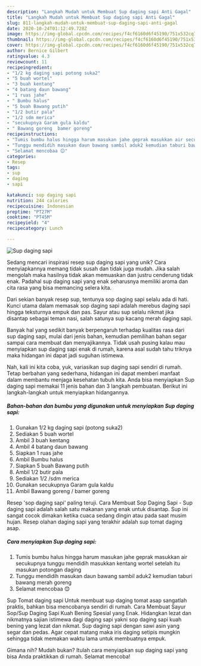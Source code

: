 ```yaml
---
description: "Langkah Mudah untuk Membuat Sup daging sapi Anti Gagal"
title: "Langkah Mudah untuk Membuat Sup daging sapi Anti Gagal"
slug: 811-langkah-mudah-untuk-membuat-sup-daging-sapi-anti-gagal
date: 2020-10-24T01:12:49.728Z
image: https://img-global.cpcdn.com/recipes/f4cf6160d6f45190/751x532cq70/sup-daging-sapi-foto-resep-utama.jpg
thumbnail: https://img-global.cpcdn.com/recipes/f4cf6160d6f45190/751x532cq70/sup-daging-sapi-foto-resep-utama.jpg
cover: https://img-global.cpcdn.com/recipes/f4cf6160d6f45190/751x532cq70/sup-daging-sapi-foto-resep-utama.jpg
author: Bernice Gilbert
ratingvalue: 4.3
reviewcount: 11
recipeingredient:
- "1/2 kg daging sapi potong suka2"
- "5 buah wortel"
- "3 buah kentang"
- "4 batang daun bawang"
- "1 ruas jahe"
- " Bumbu halus"
- "5 buah Bawang putih"
- "1/2 butir pala"
- "1/2 sdm merica"
- "secukupnya Garam gula kaldu"
- " Bawang goreng  bamer goreng"
recipeinstructions:
- "Tumis bumbu halus hingga harum masukan jahe geprak masukkan air secukupnya tunggu mendidih masukkan kentang wortel setelah itu masukan potongan daging"
- "Tunggu mendidih masukan daun bawang sambil aduk2 kemudian taburi bawang merah goreng"
- "Selamat mencobaa 😊"
categories:
- Resep
tags:
- sup
- daging
- sapi

katakunci: sup daging sapi 
nutrition: 244 calories
recipecuisine: Indonesian
preptime: "PT27M"
cooktime: "PT45M"
recipeyield: "4"
recipecategory: Lunch

---
```



![Sup daging sapi](https://img-global.cpcdn.com/recipes/f4cf6160d6f45190/751x532cq70/sup-daging-sapi-foto-resep-utama.jpg)

Sedang mencari inspirasi resep sup daging sapi yang unik? Cara menyiapkannya memang tidak susah dan tidak juga mudah. Jika salah mengolah maka hasilnya tidak akan memuaskan dan justru cenderung tidak enak. Padahal sup daging sapi yang enak seharusnya memiliki aroma dan cita rasa yang bisa memancing selera kita.

Dari sekian banyak resep sup, tentunya sop daging sapi selalu ada di hati. Kunci utama dalam memasak sop daging sapi adalah merebus daging sapi hingga teksturnya empuk dan pas. Sayur atau sup selalu nikmat jika disantap sebagai teman nasi, salah satunya sup kacang merah daging sapi.

Banyak hal yang sedikit banyak berpengaruh terhadap kualitas rasa dari sup daging sapi, mulai dari jenis bahan, kemudian pemilihan bahan segar sampai cara membuat dan menyajikannya. Tidak usah pusing kalau mau menyiapkan sup daging sapi enak di rumah, karena asal sudah tahu triknya maka hidangan ini dapat jadi suguhan istimewa.


Nah, kali ini kita coba, yuk, variasikan sup daging sapi sendiri di rumah. Tetap berbahan yang sederhana, hidangan ini dapat memberi manfaat dalam membantu menjaga kesehatan tubuh kita. Anda bisa menyiapkan Sup daging sapi memakai 11 jenis bahan dan 3 langkah pembuatan. Berikut ini langkah-langkah untuk menyiapkan hidangannya.

<!--inarticleads1-->

##### Bahan-bahan dan bumbu yang digunakan untuk menyiapkan Sup daging sapi:

1. Gunakan 1/2 kg daging sapi (potong suka2)
1. Sediakan 5 buah wortel
1. Ambil 3 buah kentang
1. Ambil 4 batang daun bawang
1. Siapkan 1 ruas jahe
1. Ambil  Bumbu halus
1. Siapkan 5 buah Bawang putih
1. Ambil 1/2 butir pala
1. Sediakan 1/2 /sdm merica
1. Gunakan secukupnya Garam gula kaldu
1. Ambil  Bawang goreng / bamer goreng


Resep &#39;sop daging sapi&#39; paling teruji. Cara Membuat Sop Daging Sapi - Sup daging sapi adalah salah satu makanan yang enak untuk disantap. Sup ini sangat cocok dimakan ketika cuaca sedang dingin atau pada saat musim hujan. Resep olahan daging sapi yang terakhir adalah sup tomat daging asap. 

<!--inarticleads2-->

##### Cara menyiapkan Sup daging sapi:

1. Tumis bumbu halus hingga harum masukan jahe geprak masukkan air secukupnya tunggu mendidih masukkan kentang wortel setelah itu masukan potongan daging
1. Tunggu mendidih masukan daun bawang sambil aduk2 kemudian taburi bawang merah goreng
1. Selamat mencobaa 😊


Sup Tomat daging sapi Untuk membuat sup daging tomat asap sangatlah praktis, bahkan bisa mencobanya sendiri di rumah. Cara Membuat Sayur Sop/Sup Daging Sapi Kuah Bening Spesial yang Enak. Hidangkan lezat dan nikmatnya sajian istimewa dagi daging sapi yakni sop daging sapi kuah bening yang lezat dan nikmat. Sup daging sapi dengan sawi asin yang segar dan pedas. Agar cepat matang maka iris daging setipis mungkin sehingga tidak memakan waktu lama untuk membuatnya empuk. 

Gimana nih? Mudah bukan? Itulah cara menyiapkan sup daging sapi yang bisa Anda praktikkan di rumah. Selamat mencoba!
